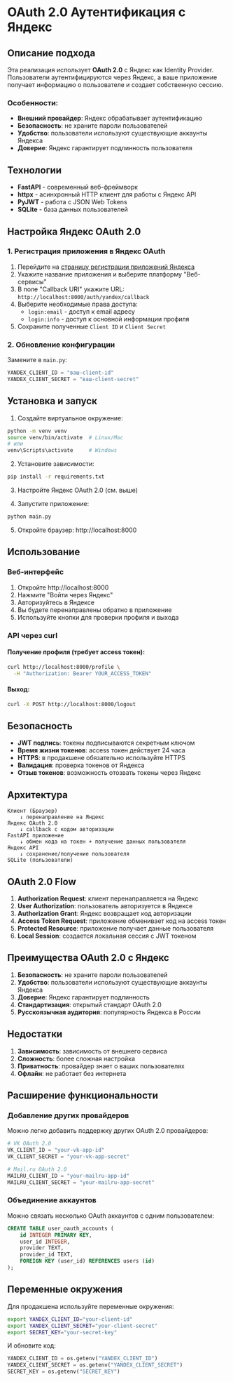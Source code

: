 # OAuth 2.0 Аутентификация с Яндекс

## Описание подхода

Эта реализация использует **OAuth 2.0** с Яндекс как Identity Provider. Пользователи аутентифицируются через Яндекс, а ваше приложение получает информацию о пользователе и создает собственную сессию.

### Особенности:
- **Внешний провайдер**: Яндекс обрабатывает аутентификацию
- **Безопасность**: не храните пароли пользователей
- **Удобство**: пользователи используют существующие аккаунты Яндекса
- **Доверие**: Яндекс гарантирует подлинность пользователя

## Технологии

- **FastAPI** - современный веб-фреймворк
- **httpx** - асинхронный HTTP клиент для работы с Яндекс API
- **PyJWT** - работа с JSON Web Tokens
- **SQLite** - база данных пользователей

## Настройка Яндекс OAuth 2.0

### 1. Регистрация приложения в Яндекс OAuth

1. Перейдите на [страницу регистрации приложений Яндекса](https://oauth.yandex.ru/client/new)
2. Укажите название приложения и выберите платформу "Веб-сервисы"
3. В поле "Callback URI" укажите URL: `http://localhost:8000/auth/yandex/callback`
4. Выберите необходимые права доступа:
   - `login:email` - доступ к email адресу
   - `login:info` - доступ к основной информации профиля
5. Сохраните полученные `Client ID` и `Client Secret`

### 2. Обновление конфигурации

Замените в `main.py`:
```python
YANDEX_CLIENT_ID = "ваш-client-id"
YANDEX_CLIENT_SECRET = "ваш-client-secret"
```

## Установка и запуск

1. Создайте виртуальное окружение:
```bash
python -m venv venv
source venv/bin/activate  # Linux/Mac
# или
venv\Scripts\activate     # Windows
```

2. Установите зависимости:
```bash
pip install -r requirements.txt
```

3. Настройте Яндекс OAuth 2.0 (см. выше)

4. Запустите приложение:
```bash
python main.py
```

5. Откройте браузер: http://localhost:8000

## Использование

### Веб-интерфейс
1. Откройте http://localhost:8000
2. Нажмите "Войти через Яндекс"
3. Авторизуйтесь в Яндексе
4. Вы будете перенаправлены обратно в приложение
5. Используйте кнопки для проверки профиля и выхода

### API через curl

#### Получение профиля (требует access токен):
```bash
curl http://localhost:8000/profile \
  -H "Authorization: Bearer YOUR_ACCESS_TOKEN"
```

#### Выход:
```bash
curl -X POST http://localhost:8000/logout
```

## Безопасность

- **JWT подпись**: токены подписываются секретным ключом
- **Время жизни токенов**: access токен действует 24 часа
- **HTTPS**: в продакшене обязательно используйте HTTPS
- **Валидация**: проверка токенов от Яндекса
- **Отзыв токенов**: возможность отозвать токены через Яндекс

## Архитектура

```
Клиент (Браузер)
    ↓ перенаправление на Яндекс
Яндекс OAuth 2.0
    ↓ callback с кодом авторизации
FastAPI приложение
    ↓ обмен кода на токен + получение данных пользователя
Яндекс API
    ↓ сохранение/получение пользователя
SQLite (пользователи)
```

## OAuth 2.0 Flow

1. **Authorization Request**: клиент перенаправляется на Яндекс
2. **User Authorization**: пользователь авторизуется в Яндексе
3. **Authorization Grant**: Яндекс возвращает код авторизации
4. **Access Token Request**: приложение обменивает код на access токен
5. **Protected Resource**: приложение получает данные пользователя
6. **Local Session**: создается локальная сессия с JWT токеном

## Преимущества OAuth 2.0 с Яндекс

1. **Безопасность**: не храните пароли пользователей
2. **Удобство**: пользователи используют существующие аккаунты Яндекса
3. **Доверие**: Яндекс гарантирует подлинность
4. **Стандартизация**: открытый стандарт OAuth 2.0
5. **Русскоязычная аудитория**: популярность Яндекса в России

## Недостатки

1. **Зависимость**: зависимость от внешнего сервиса
2. **Сложность**: более сложная настройка
3. **Приватность**: провайдер знает о ваших пользователях
4. **Офлайн**: не работает без интернета

## Расширение функциональности

### Добавление других провайдеров

Можно легко добавить поддержку других OAuth 2.0 провайдеров:

```python
# VK OAuth 2.0
VK_CLIENT_ID = "your-vk-app-id"
VK_CLIENT_SECRET = "your-vk-app-secret"

# Mail.ru OAuth 2.0
MAILRU_CLIENT_ID = "your-mailru-app-id"
MAILRU_CLIENT_SECRET = "your-mailru-app-secret"
```

### Объединение аккаунтов

Можно связать несколько OAuth аккаунтов с одним пользователем:

```sql
CREATE TABLE user_oauth_accounts (
    id INTEGER PRIMARY KEY,
    user_id INTEGER,
    provider TEXT,
    provider_id TEXT,
    FOREIGN KEY (user_id) REFERENCES users (id)
);
```

## Переменные окружения

Для продакшена используйте переменные окружения:

```bash
export YANDEX_CLIENT_ID="your-client-id"
export YANDEX_CLIENT_SECRET="your-client-secret"
export SECRET_KEY="your-secret-key"
```

И обновите код:
```python
YANDEX_CLIENT_ID = os.getenv("YANDEX_CLIENT_ID")
YANDEX_CLIENT_SECRET = os.getenv("YANDEX_CLIENT_SECRET")
SECRET_KEY = os.getenv("SECRET_KEY")
```
